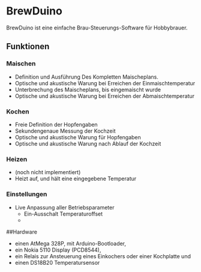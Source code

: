 # BrewDuino
BrewDuino ist eine einfache Brau-Steuerungs-Software für Hobbybrauer.

## Funktionen
### Maischen
* Definition und Ausführung Des Kompletten Maischeplans.
* Optische und akustische Warung bei Erreichen der Einmaischtemperatur
* Unterbrechung des Maischeplans, bis eingemaischt wurde
* Optische und akustische Warung bei Erreichen der Abmaischtemperatur

### Kochen
* Freie Definition der Hopfengaben
* Sekundengenaue Messung der Kochzeit
* Optische und akustische Warung für Hopfengaben
* Optische und akustische Warung nach Ablauf der Kochzeit

### Heizen
* (noch nicht implementiert)
* Heizt auf, und hält eine eingegebene Temperatur

### Einstellungen
* Live Anpassung aller Betriebsparameter
  * Ein-Ausschalt Temperaturoffset
  * 

##Hardware
* einen AtMega 328P, mit Arduino-Bootloader,
* ein Nokia 5110 Display (PCD8544),
* ein Relais zur Ansteuerung eines Einkochers oder einer Kochplatte und
* einen DS18B20 Temperatursensor
